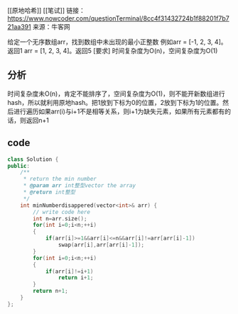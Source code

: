 [[原地哈希]] [[笔试]]
链接：https://www.nowcoder.com/questionTerminal/8cc4f31432724b1f88201f7b721aa391
来源：牛客网

给定一个无序数组arr，找到数组中未出现的最小正整数
例如arr = [-1, 2, 3, 4]。返回1
arr = [1, 2, 3, 4]。返回5
[要求]
时间复杂度为O(n)，空间复杂度为O(1)
## 分析
时间复杂度未O(n)，肯定不能排序了，空间复杂度为O(1)，则不能开新数组进行hash，所以就利用原地hash。把1放到下标为0的位置，2放到下标为1的位置。然后进行遍历如果arr(i)与i+1不是相等关系，则i+1为缺失元素，如果所有元素都有的话，则返回n+1
## code

```c++
class Solution {
public:
    /**
     * return the min number
     * @param arr int整型vector the array
     * @return int整型
     */
    int minNumberdisappered(vector<int>& arr) {
        // write code here
        int n=arr.size();
        for(int i=0;i<n;++i)
        {
            if(arr[i]>=1&&arr[i]<=n&&arr[i]!=arr[arr[i]-1])
                swap(arr[i],arr[arr[i]-1]);
        }
        for(int i=0;i<n;++i)
        {
            if(arr[i]!=i+1)
                return i+1;
        }
        return n+1;
    }
};
```

